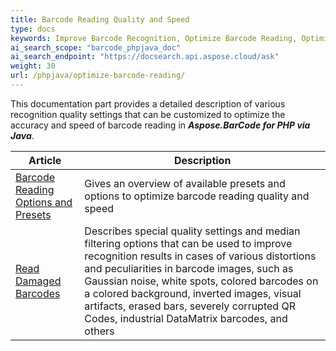 ```yaml
---
title: Barcode Reading Quality and Speed
type: docs
keywords: Improve Barcode Recognition, Optimize Barcode Reading, Optimized Scan for Barcode Recognition, Speed Up Barcode Reading, Image Processing for Barcode, Improve Barcode Recognition, Read Many Barcodes from One Image, Aspose.BarCode, Read Barcode in PHP
ai_search_scope: "barcode_phpjava_doc"
ai_search_endpoint: "https://docsearch.api.aspose.cloud/ask"
weight: 30
url: /phpjava/optimize-barcode-reading/
---
```


This documentation part provides a detailed description of various recognition quality settings that can be customized to optimize the accuracy and speed of barcode reading in ***Aspose.BarCode for PHP via Java***.
   
|Article|Description|
|---|---|
|[Barcode Reading Options and Presets](/barcode/phpjava/barcode-reading-presets/)|Gives an overview of available presets and options to optimize barcode reading quality and speed|
|[Read Damaged Barcodes](/barcode/phpjava/read-damaged-barcodes/)|Describes special quality settings and median filtering options that can be used to improve recognition results in cases of various distortions and peculiarities in barcode images, such as Gaussian noise, white spots, colored barcodes on a colored background, inverted images, visual artifacts, erased bars, severely corrupted QR Codes, industrial DataMatrix barcodes, and others|
  